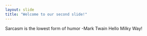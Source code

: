 ```yaml
---
layout: slide
title: "Welcome to our second slide!"
---
```

Sarcasm is the lowest form of humor -Mark Twain
Hello Milky Way!
